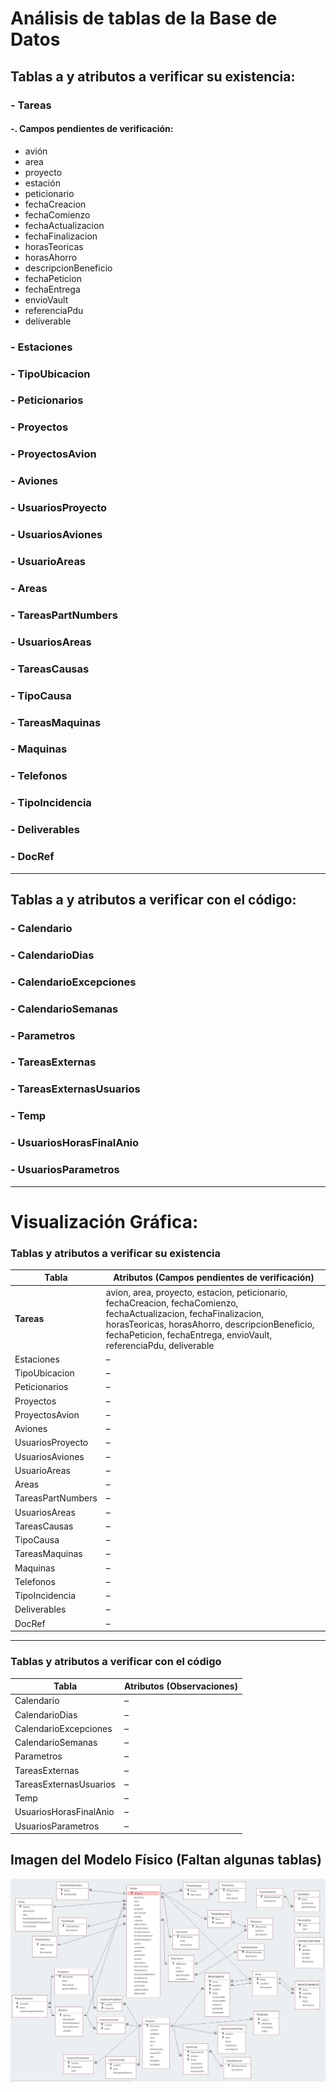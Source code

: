 # Análisis de tablas de la Base de Datos

## Tablas a y atributos a verificar su existencia:

### - Tareas

#### -. Campos pendientes de verificación:

- avión
- area
- proyecto
- estación
- peticionario
- fechaCreacion
- fechaComienzo
- fechaActualizacion
- fechaFinalizacion
- horasTeoricas
- horasAhorro
- descripcionBeneficio
- fechaPeticion
- fechaEntrega
- envioVault
- referenciaPdu
- deliverable

### - Estaciones

### - TipoUbicacion

### - Peticionarios

### - Proyectos

### - ProyectosAvion

### - Aviones

### - UsuariosProyecto

### - UsuariosAviones

### - UsuarioAreas

### - Areas

### - TareasPartNumbers

### - UsuariosAreas

### - TareasCausas

### - TipoCausa

### - TareasMaquinas

### - Maquinas

### - Telefonos

### - TipoIncidencia

### - Deliverables

### - DocRef  

---
  
## Tablas a y atributos a verificar con el código:

### - Calendario

### - CalendarioDias

### - CalendarioExcepciones

### - CalendarioSemanas

### - Parametros

### - TareasExternas

### - TareasExternasUsuarios

### - Temp

### - UsuariosHorasFinalAnio

### - UsuariosParametros

---
  
# Visualización Gráfica:

### Tablas y atributos a verificar su existencia

| Tabla             | Atributos (Campos pendientes de verificación)                                                                                                                                                          |
|-------------------|---------------------------------------------------------------------------------------------------------------------------------------------------------------------------------------------------------|
| **Tareas**        | avion, area, proyecto, estacion, peticionario, fechaCreacion, fechaComienzo, fechaActualizacion, fechaFinalizacion, horasTeoricas, horasAhorro, descripcionBeneficio, fechaPeticion, fechaEntrega, envioVault, referenciaPdu, deliverable |
| Estaciones        | –                                                                                                                                                                                                       |
| TipoUbicacion     | –                                                                                                                                                                                                       |
| Peticionarios     | –                                                                                                                                                                                                       |
| Proyectos         | –                                                                                                                                                                                                       |
| ProyectosAvion    | –                                                                                                                                                                                                       |
| Aviones           | –                                                                                                                                                                                                       |
| UsuariosProyecto  | –                                                                                                                                                                                                       |
| UsuariosAviones   | –                                                                                                                                                                                                       |
| UsuarioAreas      | –                                                                                                                                                                                                       |
| Areas             | –                                                                                                                                                                                                       |
| TareasPartNumbers | –                                                                                                                                                                                                       |
| UsuariosAreas     | –                                                                                                                                                                                                       |
| TareasCausas      | –                                                                                                                                                                                                       |
| TipoCausa         | –                                                                                                                                                                                                       |
| TareasMaquinas    | –                                                                                                                                                                                                       |
| Maquinas          | –                                                                                                                                                                                                       |
| Telefonos         | –                                                                                                                                                                                                       |
| TipoIncidencia    | –                                                                                                                                                                                                       |
| Deliverables      | –                                                                                                                                                                                                       |
| DocRef            | –                                                                                                                                                                                                       |

---

### Tablas y atributos a verificar con el código

| Tabla                   | Atributos (Observaciones) |
|-------------------------|---------------------------|
| Calendario              | –                         |
| CalendarioDias          | –                         |
| CalendarioExcepciones   | –                         |
| CalendarioSemanas       | –                         |
| Parametros              | –                         |
| TareasExternas          | –                         |
| TareasExternasUsuarios  | –                         |
| Temp                    | –                         |
| UsuariosHorasFinalAnio  | –                         |
| UsuariosParametros      | –                         |

## Imagen del Modelo Físico (Faltan algunas tablas)
![Imagen Modelo Físico](Modelo%20Físico%20-%20DB%20GestionTareas%20CTISur%20(PK).jpg)

